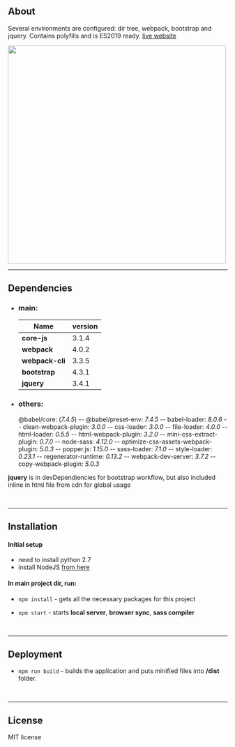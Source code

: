 ## About

Several environments are configured: dir tree, webpack, bootstrap and jquery. Contains polyfills and is ES2019 ready. [live website](https://klauza-template.netlify.app/)
<br/>

<img src="https://user-images.githubusercontent.com/43997053/115117416-541c8c80-9f96-11eb-929c-216ce18e12e8.PNG" width="500">

---

## Dependencies

- ### **main:**

  | Name            | version |
  | --------------- | ------- |
  | **core-js**     | 3.1.4   |
  | **webpack**     | 4.0.2   |
  | **webpack-cli** | 3.3.5   |
  | **bootstrap**   | 4.3.1   |
  | **jquery**      | 3.4.1   |

- ### **others:**
  @babel/core: (_7.4.5_) -- @babel/preset-env: _7.4.5_ -- babel-loader: _8.0.6_ -- clean-webpack-plugin: _3.0.0_ -- css-loader: _3.0.0_ -- file-loader: _4.0.0_ -- html-loader: _0.5.5_ -- html-webpack-plugin: _3.2.0_ -- mini-css-extract-plugin: _0.7.0_ -- node-sass: _4.12.0_ -- optimize-css-assets-webpack-plugin: _5.0.3_ -- popper.js: _1.15.0_ -- sass-loader: _7.1.0_ -- style-loader: _0.23.1_ -- regenerator-runtime: _0.13.2_ -- webpack-dev-server: _3.7.2_ -- copy-webpack-plugin: _5.0.3_

**jquery** is in devDependiencies for bootstrap workflow, but also included inline in html file from cdn for global usage

<br/>

---

## Installation

#### Initial setup

- need to install python 2.7
- install NodeJS [from here](https://nodejs.org/en/)

#### In main project dir, run:

- `npm install` - gets all the necessary packages for this project

- `npm start` - starts **local server**, **browser sync**, **sass compiler**

<br/>

---

## Deployment

- `npm run build` - builds the application and puts minified files into **/dist** folder.

<br/>

---

## License

MIT license
